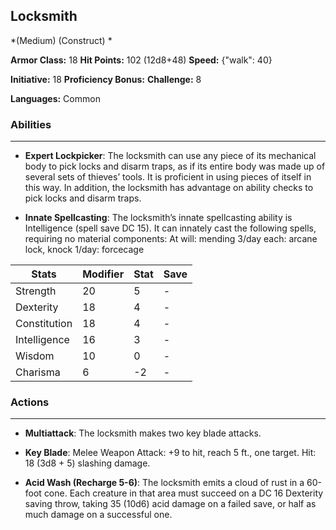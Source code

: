## Locksmith
*(Medium) (Construct) *

**Armor Class:** 18
**Hit Points:** 102 (12d8+48)
**Speed:** {"walk": 40}

**Initiative:** 18
**Proficiency Bonus:**
**Challenge:** 8

**Languages:** Common

### Abilities
 --- 
- **Expert Lockpicker**: The locksmith can use any piece of its mechanical body to pick locks and disarm traps, as if its entire body was made up of several sets of thieves’ tools. It is proficient in using pieces of itself in this way. In addition, the locksmith has advantage on ability checks to pick locks and disarm traps.

- **Innate Spellcasting**: The locksmith’s innate spellcasting ability is Intelligence (spell save DC 15). It can innately cast the following spells, requiring no material components:
At will: mending
3/day each: arcane lock, knock
1/day: forcecage



| Stats | Modifier | Stat | Save
| ---- | ---- | ---- | ---- |
| Strength | 20 | 5 | - |
| Dexterity | 18 | 4 | - |
| Constitution | 18 | 4 | - |
| Intelligence | 16 | 3 | - |
| Wisdom | 10 | 0 | - |
| Charisma | 6 | -2 | - |

### Actions
 --- 
- **Multiattack**: The locksmith makes two key blade attacks.

- **Key Blade**: Melee Weapon Attack: +9 to hit, reach 5 ft., one target. Hit: 18 (3d8 + 5) slashing damage.

- **Acid Wash (Recharge 5-6)**: The locksmith emits a cloud of rust in a 60-foot cone. Each creature in that area must succeed on a DC 16 Dexterity saving throw, taking 35 (10d6) acid damage on a failed save, or half as much damage on a successful one.

